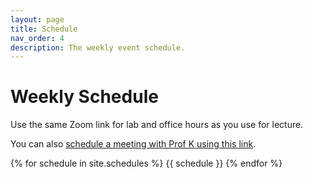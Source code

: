 ```yaml
---
layout: page
title: Schedule
nav_order: 4
description: The weekly event schedule.
---
```


# Weekly Schedule

<!--
See the [Schedule and Roadmap]({{site.url}}/{{site.baseurl}}/success/#time-management-and-scheduling) suggestions for organizing your time. 
-->

Use the same Zoom link for lab and office hours as you use for lecture.

You can also [schedule a meeting with Prof K using this link](https://appt.link/ykk).

{% for schedule in site.schedules %}
{{ schedule }}
{% endfor %}

